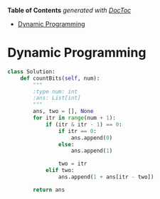 <!-- START doctoc generated TOC please keep comment here to allow auto update -->
<!-- DON'T EDIT THIS SECTION, INSTEAD RE-RUN doctoc TO UPDATE -->
**Table of Contents**  *generated with [DocToc](https://github.com/thlorenz/doctoc)*

- [Dynamic Programming](#dynamic-programming)

<!-- END doctoc generated TOC please keep comment here to allow auto update -->

# Dynamic Programming

```python
class Solution:
    def countBits(self, num):
        """
        :type num: int
        :ans: List[int]
        """
        ans, two = [], None
        for itr in range(num + 1):
            if (itr & itr - 1) == 0:
                if itr == 0:
                    ans.append(0)
                else:
                    ans.append(1)

                two = itr
            elif two:
                ans.append(1 + ans[itr - two])

        return ans
```

